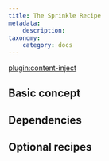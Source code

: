 ```yaml
---
title: The Sprinkle Recipe
metadata:
    description: 
taxonomy:
    category: docs
---
```

[plugin:content-inject](/modular/_update5.0)

## Basic concept

## Dependencies

## Optional recipes
